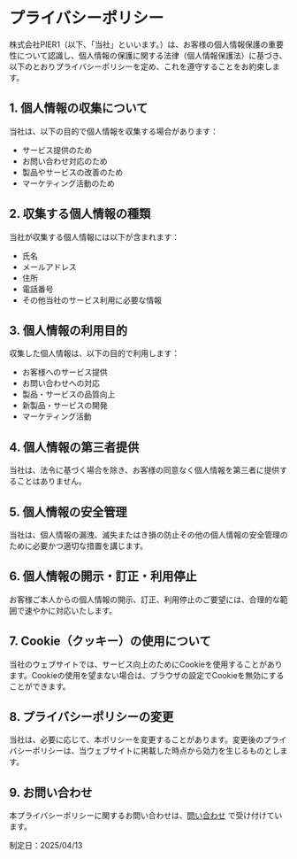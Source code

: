 # プライバシーポリシー

株式会社PIER1（以下、「当社」といいます。）は、お客様の個人情報保護の重要性について認識し、個人情報の保護に関する法律（個人情報保護法）に基づき、以下のとおりプライバシーポリシーを定め、これを遵守することをお約束します。

## 1. 個人情報の収集について

当社は、以下の目的で個人情報を収集する場合があります：

- サービス提供のため
- お問い合わせ対応のため
- 製品やサービスの改善のため
- マーケティング活動のため

## 2. 収集する個人情報の種類

当社が収集する個人情報には以下が含まれます：

- 氏名
- メールアドレス
- 住所
- 電話番号
- その他当社のサービス利用に必要な情報

## 3. 個人情報の利用目的

収集した個人情報は、以下の目的で利用します：

- お客様へのサービス提供
- お問い合わせへの対応
- 製品・サービスの品質向上
- 新製品・サービスの開発
- マーケティング活動

## 4. 個人情報の第三者提供

当社は、法令に基づく場合を除き、お客様の同意なく個人情報を第三者に提供することはありません。

## 5. 個人情報の安全管理

当社は、個人情報の漏洩、滅失またはき損の防止その他の個人情報の安全管理のために必要かつ適切な措置を講じます。

## 6. 個人情報の開示・訂正・利用停止

お客様ご本人からの個人情報の開示、訂正、利用停止のご要望には、合理的な範囲で速やかに対応いたします。

## 7. Cookie（クッキー）の使用について

当社のウェブサイトでは、サービス向上のためにCookieを使用することがあります。Cookieの使用を望まない場合は、ブラウザの設定でCookieを無効にすることができます。

## 8. プライバシーポリシーの変更

当社は、必要に応じて、本ポリシーを変更することがあります。変更後のプライバシーポリシーは、当ウェブサイトに掲載した時点から効力を生じるものとします。

## 9. お問い合わせ

本プライバシーポリシーに関するお問い合わせは、[問い合わせ](https://adstxt-manager.jp/contact) で受け付けています。

制定日：2025/04/13
